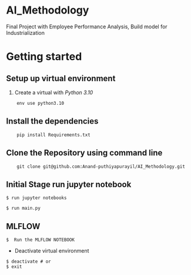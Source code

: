 # AI_Methodology
Final Project with Employee Performance Analysis, Build model for Industrialization 

 # Getting started

## Setup up virtual environment

1. Create a virtual with *Python 3.10*

```shell
    env use python3.10
```
## Install the dependencies 
```shell
    pip install Requirements.txt
```

## Clone the Repository using command line
```shell
    git clone git@github.com:Anand-puthiyapurayil/AI_Methodology.git
```
## Initial Stage run jupyter notebook
```shell
$ run jupyter notebooks
```


```shell
$ run main.py
```
## MLFLOW 

```shell
$  Run the MLFLOW NOTEBOOK
```

- Deactivate virtual environment

```shell
$ deactivate # or
$ exit
